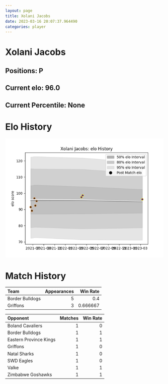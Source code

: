 ```yaml
---  
layout: page  
title: Xolani Jacobs  
date: 2023-03-16 20:07:37.964490  
categories: player  
---
```

# Xolani Jacobs

## Positions: P

## Current elo: 96.0

## Current Percentile: None

# Elo History


![elo history](history_XolaniJacobs.png)
# Match History


| Team            |   Appearances |   Win Rate |
|:----------------|--------------:|-----------:|
| Border Bulldogs |             5 |   0.4      |
| Griffons        |             3 |   0.666667 |

| Opponent               |   Matches |   Win Rate |
|:-----------------------|----------:|-----------:|
| Boland Cavaliers       |         1 |          0 |
| Border Bulldogs        |         1 |          1 |
| Eastern Province Kings |         1 |          1 |
| Griffons               |         1 |          0 |
| Natal Sharks           |         1 |          0 |
| SWD Eagles             |         1 |          0 |
| Valke                  |         1 |          1 |
| Zimbabwe Goshawks      |         1 |          1 |